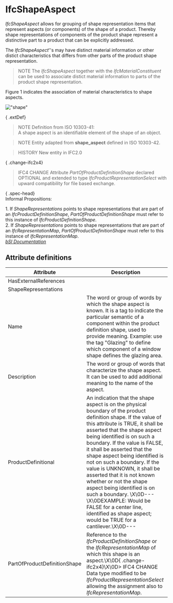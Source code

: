IfcShapeAspect
==============
_IfcShapeAspect_ allows for grouping of shape representation items that
represent aspects (or components) of the shape of a product. Thereby shape
representations of components of the product shape represent a distinctive
part to a product that can be explicitly addressed.  
  
The _IfcShapeAspect_''s may have distinct material information or other
distict characteristics that differs from other parts of the product shape
representation.  
  
> NOTE  The _IfcShapeAspect_ together with the _IfcMaterialConstituent_ can be
> used to associate distict material information to parts of the product shape
> representation.  
  
Figure 1 indicates the association of material characteristics to shape
aspects.  
  
!["shape"](../figures/ifcshapeaspect_fig1.png "Figure 1 -- shape aspects for
associating material")  
  
{ .extDef}  
> NOTE  Definition from ISO 10303-41:  
> A shape aspect is an identifiable element of the shape of an object.  
  
> NOTE  Entity adapted from **shape_aspect** defined in ISO 10303-42.  
  
> HISTORY  New entity in IFC2.0  
  
{ .change-ifc2x4}  
> IFC4 CHANGE  Attribute _PartOfProductDefinitionShape_ declared OPTIONAL and
> extended to type _IfcProductRepresentationSelect_ with upward compatibility
> for file based exchange.  
  
{ .spec-head}  
Informal Propositions:  
  
1\. If _ShapeRepresentations_ points to shape representations that are part of
an _IfcProductDefinitionShape_, _PartOfProductDefinitionShape_ must refer to
this instance of _IfcProductDefinitionShape_.  
2\. If _ShapeRepresentations_ points to shape representations that are part of
an _IfcRepresentationMap_, _PartOfProductDefinitionShape_ must refer to this
instance of _IfcRepresentationMap_.  
[ _bSI
Documentation_](https://standards.buildingsmart.org/IFC/DEV/IFC4_2/FINAL/HTML/schema/ifcrepresentationresource/lexical/ifcshapeaspect.htm)


Attribute definitions
---------------------
| Attribute                    | Description                                                                                                                                                                                                                                                                                                                                                                                                                                                                                                                                                                                                      |
|------------------------------|------------------------------------------------------------------------------------------------------------------------------------------------------------------------------------------------------------------------------------------------------------------------------------------------------------------------------------------------------------------------------------------------------------------------------------------------------------------------------------------------------------------------------------------------------------------------------------------------------------------|
| HasExternalReferences        |                                                                                                                                                                                                                                                                                                                                                                                                                                                                                                                                                                                                                  |
| ShapeRepresentations         |                                                                                                                                                                                                                                                                                                                                                                                                                                                                                                                                                                                                                  |
| Name                         | The word or group of words by which the shape aspect is known. It is a tag to indicate the particular semantic of a component within the product definition shape, used to provide meaning. Example: use the tag "Glazing" to define which component of a window shape defines the glazing area.                                                                                                                                                                                                                                                                                                                 |
| Description                  | The word or group of words that characterize the shape aspect. It can be used to add additional meaning to the name of the aspect.                                                                                                                                                                                                                                                                                                                                                                                                                                                                               |
| ProductDefinitional          | An indication that the shape aspect is on the physical boundary of the product definition shape. If the value of this attribute is TRUE, it shall be asserted that the shape aspect being identified is on such a boundary. If the value is FALSE, it shall be asserted that the shape aspect being identified is not on such a boundary. If the value is UNKNOWN, it shall be asserted that it is not known whether or not the shape aspect being identified is on such a boundary. \X\0D---\X\0DEXAMPLE: Would be FALSE for a center line, identified as shape aspect; would be TRUE for a cantilever.\X\0D--- |
| PartOfProductDefinitionShape | Reference to the _IfcProductDefinitionShape_ or the _IfcRepresentationMap_ of which this shape is an aspect.\X\0D{ .change-ifc2x4}\X\0D> IFC4 CHANGE  Data type modified to be _IfcProductRepresentationSelect_ allowing the assignment also to _IfcRepresentationMap_.                                                                                                                                                                                                                                                                                                                                          |

